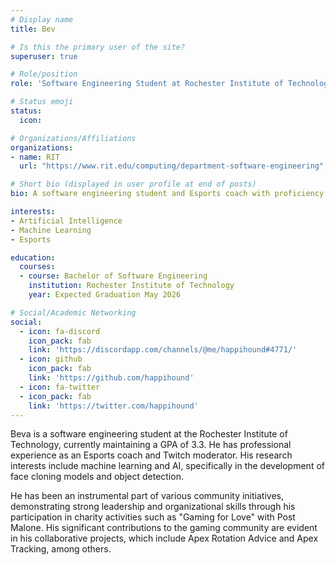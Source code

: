 ```yaml
---
# Display name
title: Bev

# Is this the primary user of the site?
superuser: true

# Role/position
role: 'Software Engineering Student at Rochester Institute of Technology'

# Status emoji
status: 
  icon: 

# Organizations/Affiliations
organizations:
- name: RIT
  url: "https://www.rit.edu/computing/department-software-engineering"

# Short bio (displayed in user profile at end of posts)
bio: A software engineering student and Esports coach with proficiency in Python, Java, and C programming. Experienced in machine learning and AI, with a focus on object detection, classification, and face cloning models.

interests:
- Artificial Intelligence
- Machine Learning
- Esports

education:
  courses:
  - course: Bachelor of Software Engineering
    institution: Rochester Institute of Technology
    year: Expected Graduation May 2026

# Social/Academic Networking
social:
  - icon: fa-discord
    icon_pack: fab
    link: 'https://discordapp.com/channels/@me/happihound#4771/'
  - icon: github
    icon_pack: fab
    link: 'https://github.com/happihound'
  - icon: fa-twitter
  - icon_pack: fab
    link: 'https://twitter.com/happihound'
---
```


Beva is a software engineering student at the Rochester Institute of Technology, currently maintaining a GPA of 3.3. He has professional experience as an Esports coach and Twitch moderator. His research interests include machine learning and AI, specifically in the development of face cloning models and object detection.

He has been an instrumental part of various community initiatives, demonstrating strong leadership and organizational skills through his participation in charity activities such as "Gaming for Love" with Post Malone. His significant contributions to the gaming community are evident in his collaborative projects, which include Apex Rotation Advice and Apex Tracking, among others.

